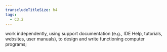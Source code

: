 ```yaml
---
transcludeTitleSize: h4
tags:
  - C3.2
---
```

work independently, using support documentation (e.g., IDE Help, tutorials, websites, user manuals), to design and write functioning computer programs;